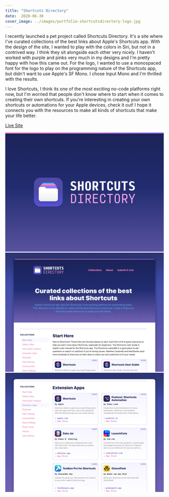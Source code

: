 ```yaml
---
title: "Shortcuts Directory"
date:  2020-06-30
cover_image: ../images/portfolio-shortcutsdirectory-logo.jpg
---
```


I recently launched a pet project called Shortcuts Directory. It's a site where I've curated collections of the best links about Apple's Shortcuts app. With the design of the site, I wanted to play with the colors in Siri, but not in a contrived way. I think they sit alongside each other very nicely. I haven't worked with purple and pinks very much in my designs and I'm pretty happy with how this came out. For the logo, I wanted to use a monospaced font for the logo to play on the programming nature of the Shortcuts app, but didn't want to use Apple's SF Mono. I chose Input Mono and I'm thrilled with the results.

I love Shortcuts, I think its one of the most exciting no-code platforms right now, but I'm worried that people don't know where to start when it comes to creating their own shortcuts. If you're interesting in creating your own shortcuts or automations for your Apple devices, check it out! I hope it connects you with the resources to make all kinds of shortcuts that make your life better.

<a class="btn btn-outline-dark mb-32" target="_blank" href="https://shortcuts.directory">Live Site</a>

![Shortcuts Directory logo](../images/portfolio-shortcutsdirectory-logo.jpg)
![Screenshot of Shortcuts Directory website #1](../images/portfolio-shortcutsdirectory-site.jpg)
![Screenshot of Shortcuts Directory website #1](../images/portfolio-shortcutsdirectory-site2.jpg)
